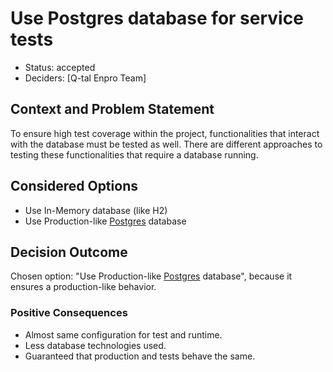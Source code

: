 # Use Postgres database for service tests

* Status: accepted
* Deciders: [Q-tal Enpro Team]

## Context and Problem Statement

To ensure high test coverage within the project, functionalities that interact with the database must be tested as well. 
There are different approaches to testing these functionalities that require a database running.

## Considered Options

* Use In-Memory database (like H2)
* Use Production-like [Postgres](http://www.postgresql.org) database

## Decision Outcome

Chosen option: "Use Production-like [Postgres](http://www.postgresql.org) database", because it ensures a production-like behavior.

### Positive Consequences <!-- optional -->

* Almost same configuration for test and runtime.
* Less database technologies used.
* Guaranteed that production and tests behave the same.
